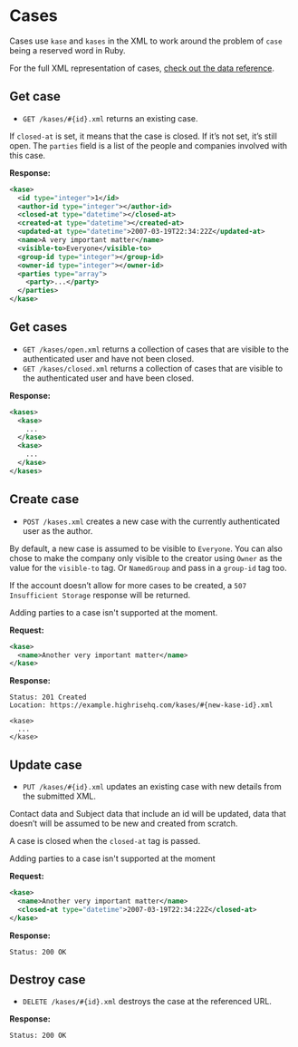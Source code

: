 Cases
=====

Cases use `kase` and `kases` in the XML to work around the problem of `case` being a reserved word in Ruby.

For the full XML representation of cases, [check out the data reference](https://github.com/basecamp/highrise-api/blob/master/sections/data_reference.md#case).


Get case
--------

* `GET /kases/#{id}.xml` returns an existing case.

If `closed-at` is set, it means that the case is closed. If it’s not set, it’s still open. The `parties` field is a list of the people and companies involved with this case.

**Response:**

``` xml
<kase>
  <id type="integer">1</id>
  <author-id type="integer"></author-id>
  <closed-at type="datetime"></closed-at>
  <created-at type="datetime"></created-at>
  <updated-at type="datetime">2007-03-19T22:34:22Z</updated-at>
  <name>A very important matter</name>
  <visible-to>Everyone</visible-to>
  <group-id type="integer"></group-id>
  <owner-id type="integer"></owner-id>
  <parties type="array">
    <party>...</party>
  </parties>
</kase>
```


Get cases
---------

* `GET /kases/open.xml` returns a collection of cases that are visible to the authenticated user and have not been closed.
* `GET /kases/closed.xml` returns a collection of cases that are visible to the authenticated user and have been closed.

**Response:**

``` xml
<kases>
  <kase>
    ...
  </kase>
  <kase>
    ...
  </kase>
</kases>
```


Create case
-----------

* `POST /kases.xml` creates a new case with the currently authenticated user as the author.

By default, a new case is assumed to be visible to `Everyone`. You can also chose to make the company only visible to the creator using `Owner` as the value for the `visible-to` tag. Or `NamedGroup` and pass in a `group-id` tag too.

If the account doesn’t allow for more cases to be created, a `507 Insufficient Storage` response will be returned.

Adding parties to a case isn't supported at the moment.

**Request:**

``` xml
<kase>
  <name>Another very important matter</name>
</kase>
```

**Response:**

    Status: 201 Created
    Location: https://example.highrisehq.com/kases/#{new-kase-id}.xml

    <kase>
      ...
    </kase>


Update case
-----------

* `PUT /kases/#{id}.xml` updates an existing case with new details from the submitted XML.

Contact data and Subject data that include an id will be updated, data that doesn’t will be assumed to be new and created from scratch.

A case is closed when the `closed-at` tag is passed.

Adding parties to a case isn't supported at the moment

**Request:**

``` xml
<kase>
  <name>Another very important matter</name>
  <closed-at type="datetime">2007-03-19T22:34:22Z</closed-at>
</kase>
```

**Response:**

    Status: 200 OK


Destroy case
------------

* `DELETE /kases/#{id}.xml` destroys the case at the referenced URL.

**Response:**

    Status: 200 OK
